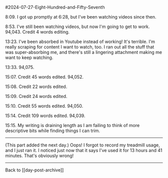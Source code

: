 #2024-07-27-Eight-Hundred-and-Fifty-Seventh

8:09.  I got up promptly at 6:28, but I've been watching videos since then.

8:53.  I've still been watching videos, but now I'm going to get to work.  94,043.  Credit 4 words editing.

13:23.  I've been absorbed in Youtube instead of working!  It's terrible.  I'm really scraping for content I want to watch, too.  I ran out all the stuff that was super-absorbing me, and there's still a lingering attachment making me want to keep watching.

13:33.  94,075.

15:07.  Credit 45 words edited.  94,052.

15:08.  Credit 22 words edited.

15:09.  Credit 24 words edited.

15:10.  Credit 55 words edited.  94,050.

15:14.  Credit 109 words edited.  94,039.

15:15.  My writing is draining length as I am failing to think of more descriptive bits while finding things I can trim.

---
(This part added the next day.)  Oops!  I forgot to record my treadmill usage, and I just ran it.  I noticed just now that it says I've used it for 13 hours and 41 minutes.  That's obviously wrong!  

---
Back to [[day-post-archive]]